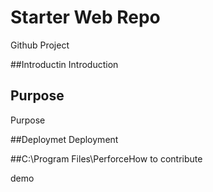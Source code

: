 # Starter Web Repo

Github Project

##Introductin
Introduction

## Purpose

Purpose

##Deploymet
Deployment


##C:\Program Files\PerforceHow to contribute

demo
